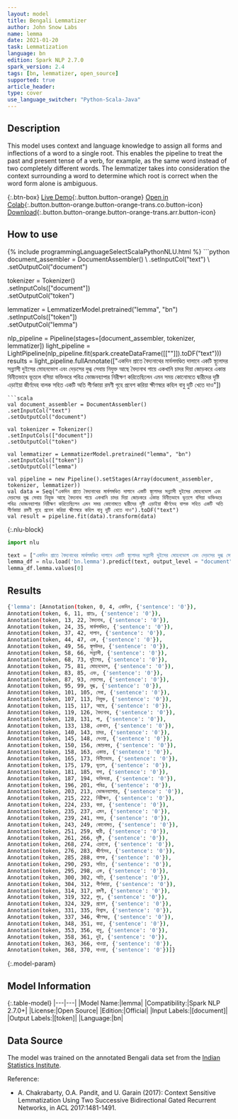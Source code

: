 ```yaml
---
layout: model
title: Bengali Lemmatizer
author: John Snow Labs
name: lemma
date: 2021-01-20
task: Lemmatization
language: bn
edition: Spark NLP 2.7.0
spark_version: 2.4
tags: [bn, lemmatizer, open_source]
supported: true
article_header:
type: cover
use_language_switcher: "Python-Scala-Java"
---
```


## Description

This model uses context and language knowledge to assign all forms and inflections of a word to a single root. This enables the pipeline to treat the past and present tense of a verb, for example, as the same word instead of two completely different words. The lemmatizer takes into consideration the context surrounding a word to determine which root is correct when the word form alone is ambiguous.

{:.btn-box}
[Live Demo](https://demo.johnsnowlabs.com/public/TEXT_PREPROCESSING/){:.button.button-orange}
[Open in Colab](https://colab.research.google.com/github/JohnSnowLabs/spark-nlp-workshop/blob/master/tutorials/streamlit_notebooks/TEXT_PREPROCESSING.ipynb){:.button.button-orange.button-orange-trans.co.button-icon}
[Download](https://s3.amazonaws.com/auxdata.johnsnowlabs.com/public/models/lemma_bn_2.7.0_2.4_1611163691269.zip){:.button.button-orange.button-orange-trans.arr.button-icon}

## How to use



<div class="tabs-box" markdown="1">
{% include programmingLanguageSelectScalaPythonNLU.html %}
```python
document_assembler = DocumentAssembler() \
.setInputCol("text") \
.setOutputCol("document")

tokenizer = Tokenizer()\
.setInputCols(["document"]) \
.setOutputCol("token")

lemmatizer = LemmatizerModel.pretrained("lemma", "bn") \
.setInputCols(["token"]) \
.setOutputCol("lemma")

nlp_pipeline = Pipeline(stages=[document_assembler, tokenizer, lemmatizer])
light_pipeline = LightPipeline(nlp_pipeline.fit(spark.createDataFrame([[""]]).toDF("text")))
results = light_pipeline.fullAnnotate(["একদিন প্রাতে বৈদ্যনাথের মার্বলমণ্ডিত দালানে একটি স্থূলোদর সন্ন্যাসী দুইসের মোহনভোগ এবং দেড়সের দুগ্ধ সেবায় নিযুক্ত আছে বৈদ্যনাথ গায়ে একখানি চাদর দিয়া জোড়করে একান্ত বিনীতভাবে ভূতলে বসিয়া ভক্তিভরে পবিত্র ভোজনব্যাপার নিরীক্ষণ করিতেছিলেন এমন সময় কোনোমতে দ্বারীদের দৃষ্টি এড়াইয়া জীর্ণদেহ বালক সহিত একটি অতি শীর্ণকায়া রমণী গৃহে প্রবেশ করিয়া ক্ষীণস্বরে কহিল বাবু দুটি খেতে দাও"])
```
```scala
val document_assembler = DocumentAssembler()
.setInputCol("text")
.setOutputCol("document")

val tokenizer = Tokenizer()
.setInputCols(["document"])
.setOutputCol("token")

val lemmatizer = LemmatizerModel.pretrained("lemma", "bn")
.setInputCols(["token"])
.setOutputCol("lemma")

val pipeline = new Pipeline().setStages(Array(document_assembler, tokenizer, lemmatizer))
val data = Seq("একদিন প্রাতে বৈদ্যনাথের মার্বলমণ্ডিত দালানে একটি স্থূলোদর সন্ন্যাসী দুইসের মোহনভোগ এবং দেড়সের দুগ্ধ সেবায় নিযুক্ত আছে বৈদ্যনাথ গায়ে একখানি চাদর দিয়া জোড়করে একান্ত বিনীতভাবে ভূতলে বসিয়া ভক্তিভরে পবিত্র ভোজনব্যাপার নিরীক্ষণ করিতেছিলেন এমন সময় কোনোমতে দ্বারীদের দৃষ্টি এড়াইয়া জীর্ণদেহ বালক সহিত একটি অতি শীর্ণকায়া রমণী গৃহে প্রবেশ করিয়া ক্ষীণস্বরে কহিল বাবু দুটি খেতে দাও").toDF("text")
val result = pipeline.fit(data).transform(data)
```

{:.nlu-block}
```python
import nlu

text = ["একদিন প্রাতে বৈদ্যনাথের মার্বলমণ্ডিত দালানে একটি স্থূলোদর সন্ন্যাসী দুইসের মোহনভোগ এবং দেড়সের দুগ্ধ সেবায় নিযুক্ত আছে বৈদ্যনাথ গায়ে একখানি চাদর দিয়া জোড়করে একান্ত বিনীতভাবে ভূতলে বসিয়া ভক্তিভরে পবিত্র ভোজনব্যাপার নিরীক্ষণ করিতেছিলেন এমন সময় কোনোমতে দ্বারীদের দৃষ্টি এড়াইয়া জীর্ণদেহ বালক সহিত একটি অতি শীর্ণকায়া রমণী গৃহে প্রবেশ করিয়া ক্ষীণস্বরে কহিল বাবু দুটি খেতে দাও"]
lemma_df = nlu.load('bn.lemma').predict(text, output_level = "document")
lemma_df.lemma.values[0]
```

</div>

## Results

```bash
{'lemma': [Annotation(token, 0, 4, একদিন, {'sentence': '0'}),
Annotation(token, 6, 11, প্রাতঃ, {'sentence': '0'}),
Annotation(token, 13, 22, বৈদ্যনাথ, {'sentence': '0'}),
Annotation(token, 24, 35, মার্বলমণ্ডিত, {'sentence': '0'}),
Annotation(token, 37, 42, দালান, {'sentence': '0'}),
Annotation(token, 44, 47, এক, {'sentence': '0'}),
Annotation(token, 49, 56, স্থূলউদর, {'sentence': '0'}),
Annotation(token, 58, 66, সন্ন্যাসী, {'sentence': '0'}),
Annotation(token, 68, 73, দুইসের, {'sentence': '0'}),
Annotation(token, 75, 81, মোহনভোগ, {'sentence': '0'}),
Annotation(token, 83, 85, এবং, {'sentence': '0'}),
Annotation(token, 87, 93, দেড়সের, {'sentence': '0'}),
Annotation(token, 95, 99, দুগ্ধ, {'sentence': '0'}),
Annotation(token, 101, 105, সেবা, {'sentence': '0'}),
Annotation(token, 107, 113, নিযুক্ত, {'sentence': '0'}),
Annotation(token, 115, 117, আছে, {'sentence': '0'}),
Annotation(token, 119, 126, বৈদ্যনাথ, {'sentence': '0'}),
Annotation(token, 128, 131, গা, {'sentence': '0'}),
Annotation(token, 133, 138, একখান, {'sentence': '0'}),
Annotation(token, 140, 143, চাদর, {'sentence': '0'}),
Annotation(token, 145, 148, দেওয়া, {'sentence': '0'}),
Annotation(token, 150, 156, জোড়কর, {'sentence': '0'}),
Annotation(token, 158, 163, একান্ত, {'sentence': '0'}),
Annotation(token, 165, 173, বিনীতভাব, {'sentence': '0'}),
Annotation(token, 175, 179, ভূতল, {'sentence': '0'}),
Annotation(token, 181, 185, বসা, {'sentence': '0'}),
Annotation(token, 187, 194, ভক্তিভরা, {'sentence': '0'}),
Annotation(token, 196, 201, পবিত্র, {'sentence': '0'}),
Annotation(token, 203, 213, ভোজনব্যাপার, {'sentence': '0'}),
Annotation(token, 215, 222, নিরীক্ষণ, {'sentence': '0'}),
Annotation(token, 224, 233, করা, {'sentence': '0'}),
Annotation(token, 235, 237, এমন, {'sentence': '0'}),
Annotation(token, 239, 241, সময়, {'sentence': '0'}),
Annotation(token, 243, 249, কোনোমত, {'sentence': '0'}),
Annotation(token, 251, 259, দ্বারী, {'sentence': '0'}),
Annotation(token, 261, 266, দৃষ্টি, {'sentence': '0'}),
Annotation(token, 268, 274, এড়ানো, {'sentence': '0'}),
Annotation(token, 276, 283, জীর্ণদেহ, {'sentence': '0'}),
Annotation(token, 285, 288, বালক, {'sentence': '0'}),
Annotation(token, 290, 293, সহিত, {'sentence': '0'}),
Annotation(token, 295, 298, এক, {'sentence': '0'}),
Annotation(token, 300, 302, অতি, {'sentence': '0'}),
Annotation(token, 304, 312, শীর্ণকায়া, {'sentence': '0'}),
Annotation(token, 314, 317, রমণী, {'sentence': '0'}),
Annotation(token, 319, 322, গৃহ, {'sentence': '0'}),
Annotation(token, 324, 329, প্রবেশ, {'sentence': '0'}),
Annotation(token, 331, 335, বিশ্বাস, {'sentence': '0'}),
Annotation(token, 337, 346, ক্ষীণস্বর, {'sentence': '0'}),
Annotation(token, 348, 351, কহা, {'sentence': '0'}),
Annotation(token, 353, 356, বাবু, {'sentence': '0'}),
Annotation(token, 358, 361, দুই, {'sentence': '0'}),
Annotation(token, 363, 366, খাওয়া, {'sentence': '0'}),
Annotation(token, 368, 370, দাওয়া, {'sentence': '0'})]}
```

{:.model-param}
## Model Information

{:.table-model}
|---|---|
|Model Name:|lemma|
|Compatibility:|Spark NLP 2.7.0+|
|License:|Open Source|
|Edition:|Official|
|Input Labels:|[document]|
|Output Labels:|[token]|
|Language:|bn|

## Data Source

The model was trained on the annotated Bengali data set from the [Indian Statistics Institute](https://www.isical.ac.in).

Reference:

- A. Chakrabarty, O.A. Pandit, and U. Garain (2017): Context Sensitive Lemmatization Using Two Successive Bidirectional Gated Recurrent Networks, in ACL 2017:1481-1491.